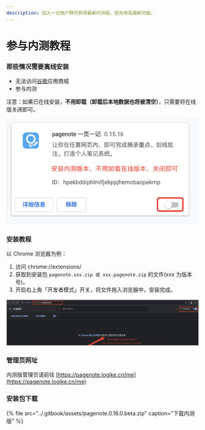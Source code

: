 ```yaml
---
description: 加入一记用户群可获得最新内测版，抢先体验最新功能。
---
```


# 参与内测教程

### 那些情况需要离线安装

* 无法访问[谷歌](https://chrome.google.com/webstore/detail/pagenotehighlight-and-ann/hpekbddiphlmlfjebppjhemobaopekmp?utm_source=chrome-ntp-icon)应用商城
* 参与内测

注意：如果已在线安装，**不用卸载（卸载后本地数据也将被清空）**，只需要将在线版关闭即可。

![](../.gitbook/assets/image%20%2818%29.png)

### 安装教程

以 Chrome 浏览器为例：

1. 访问 chrome://extensions/ 
2. 获取到安装包 `pagenote.xxx.zip 或 xxx.pagenote.zip` 的文件\(xxx 为版本号\)。
3. 开启右上角「开发者模式」开关，将文件拖入浏览器中，安装完成。

![](../.gitbook/assets/image%20%2817%29.png)

### 管理页网址

内测版管理页请前往 [https://pagenote.logike.cn/me](https://pagenote.logike.cn/me)

### 安装包下载

{% file src="../.gitbook/assets/pagenote.0.16.0.beta.zip" caption="下载内测版" %}





